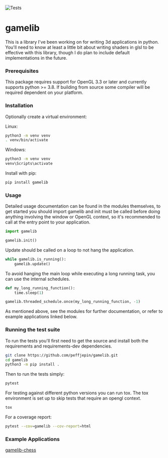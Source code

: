 ![Tests](https://github.com/PeffJepin/gamelib/actions/workflows/tests.yml/badge.svg)


# gamelib

This is a library I've been working on for writing 3d applications in python. You'll need to know at least a little bit about writing shaders in glsl to be effective with this library, though I do plan to include default implementations in the future.



### Prerequisites

This package requires support for OpenGL 3.3 or later and currently supports python >= 3.8.
If building from source some compiler will be required dependent on your platform.


### Installation

Optionally create a virtual environment:

Linux:

```sh
python3 -m venv venv
. venv/bin/activate
```

Windows:

```cmd
python3 -m venv venv
venv\Scripts\activate
```

Install with pip:

```sh
pip install gamelib
```

### Usage

Detailed usage documentation can be found in the modules themselves, to get started you should import gamelib and init must be called before doing anything involving the window or OpenGL context, so it's recommended to call at the entry point to your application. 

```py
import gamelib

gamelib.init()
```


Update should be called on a loop to not hang the application.

```py
while gamelib.is_running():
    gamelib.update()
```


To avoid hanging the main loop while executing a long running task, you can use the internal schedules.

```py
def my_long_running_function():
    time.sleep(1)

gamelib.threaded_schedule.once(my_long_running_function, -1)
```


As mentioned above, see the modules for further documentation, or refer to example applications linked below.


### Running the test suite

To run the tests you'll first need to get the source and install both the requirements and requirements-dev dependencies.

```sh
git clone https://github.com/peffjepin/gamelib.git
cd gamelib
python3 -m pip install .
```

Then to run the tests simply:

```sh
pytest
```

For testing against different python versions you can run tox. The tox environment is set up to skip tests that require an opengl context.

```sh
tox
```

For a coverage report:

```sh
pytest --cov=gamelib --cov-report=html
```


### Example Applications

[gamelib-chess](https://github.com/peffjepin/gamelib-chess)
